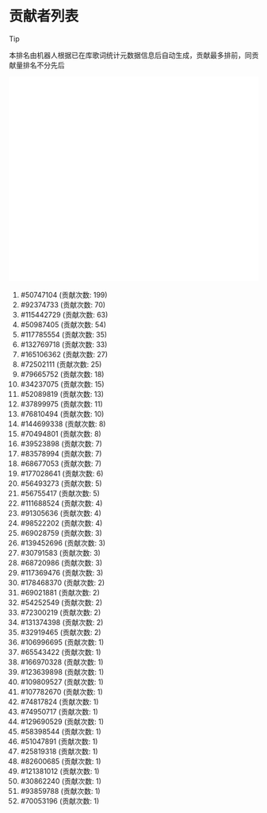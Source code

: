 # 贡献者列表

> [!TIP]
> 本排名由机器人根据已在库歌词统计元数据信息后自动生成，贡献最多排前，同贡献量排名不分先后

![贡献者头像画廊](./CONTRIBUTORS.svg)

1. #50747104 (贡献次数: 199)
2. #92374733 (贡献次数: 70)
3. #115442729 (贡献次数: 63)
4. #50987405 (贡献次数: 54)
5. #117785554 (贡献次数: 35)
6. #132769718 (贡献次数: 33)
7. #165106362 (贡献次数: 27)
8. #72502111 (贡献次数: 25)
9. #79665752 (贡献次数: 18)
10. #34237075 (贡献次数: 15)
11. #52089819 (贡献次数: 13)
12. #37899975 (贡献次数: 11)
13. #76810494 (贡献次数: 10)
14. #144699338 (贡献次数: 8)
15. #70494801 (贡献次数: 8)
16. #39523898 (贡献次数: 7)
17. #83578994 (贡献次数: 7)
18. #68677053 (贡献次数: 7)
19. #177028641 (贡献次数: 6)
20. #56493273 (贡献次数: 5)
21. #56755417 (贡献次数: 5)
22. #111688524 (贡献次数: 4)
23. #91305636 (贡献次数: 4)
24. #98522202 (贡献次数: 4)
25. #69028759 (贡献次数: 3)
26. #139452696 (贡献次数: 3)
27. #30791583 (贡献次数: 3)
28. #68720986 (贡献次数: 3)
29. #117369476 (贡献次数: 3)
30. #178468370 (贡献次数: 2)
31. #69021881 (贡献次数: 2)
32. #54252549 (贡献次数: 2)
33. #72300219 (贡献次数: 2)
34. #131374398 (贡献次数: 2)
35. #32919465 (贡献次数: 2)
36. #106996695 (贡献次数: 1)
37. #65543422 (贡献次数: 1)
38. #166970328 (贡献次数: 1)
39. #123639898 (贡献次数: 1)
40. #109809527 (贡献次数: 1)
41. #107782670 (贡献次数: 1)
42. #74817824 (贡献次数: 1)
43. #74950717 (贡献次数: 1)
44. #129690529 (贡献次数: 1)
45. #58398544 (贡献次数: 1)
46. #51047891 (贡献次数: 1)
47. #25819318 (贡献次数: 1)
48. #82600685 (贡献次数: 1)
49. #121381012 (贡献次数: 1)
50. #30862240 (贡献次数: 1)
51. #93859788 (贡献次数: 1)
52. #70053196 (贡献次数: 1)

